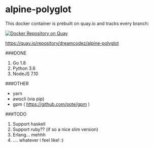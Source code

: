 # alpine-polyglot

This docker container is prebuilt on quay.io and tracks every branch:

[![Docker Repository on Quay](https://quay.io/repository/dreamcodez/alpine-polyglot/status "Docker Repository on Quay")](https://quay.io/repository/dreamcodez/alpine-polyglot)

https://quay.io/repository/dreamcodez/alpine-polyglot

###DONE

1. Go 1.8
2. Python 3.6
3. NodeJS 7.10

###OTHER

* yarn
* awscli (via pip)
* gpm ( https://github.com/pote/gpm )

###TODO

1. Support haskell
2. Support ruby?? (if so a nice slim version)
3. Erlang... mehhh
4. .... whatever i feel like! :)
